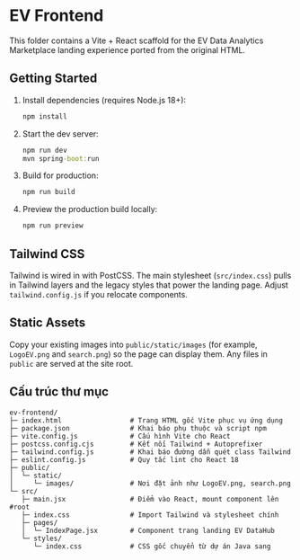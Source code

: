 # EV Frontend

This folder contains a Vite + React scaffold for the EV Data Analytics Marketplace landing experience ported from the original HTML.

## Getting Started

1. Install dependencies (requires Node.js 18+):
   ```cmd
   npm install
   ```
2. Start the dev server:
   ```cmd
   npm run dev
   mvn spring-boot:run
   ```
3. Build for production:
   ```cmd
   npm run build
   ```
4. Preview the production build locally:
   ```cmd
   npm run preview
   ```

## Tailwind CSS

Tailwind is wired in with PostCSS. The main stylesheet (`src/index.css`) pulls in Tailwind layers and the legacy styles that power the landing page. Adjust `tailwind.config.js` if you relocate components.

## Static Assets

Copy your existing images into `public/static/images` (for example, `LogoEV.png` and `search.png`) so the page can display them. Any files in `public` are served at the site root.

## Cấu trúc thư mục

```
ev-frontend/
├─ index.html                 # Trang HTML gốc Vite phục vụ ứng dụng
├─ package.json               # Khai báo phụ thuộc và script npm
├─ vite.config.js             # Cấu hình Vite cho React
├─ postcss.config.cjs         # Kết nối Tailwind + Autoprefixer
├─ tailwind.config.js         # Khai báo đường dẫn quét class Tailwind
├─ eslint.config.js           # Quy tắc lint cho React 18
├─ public/
│  └─ static/
│     └─ images/              # Nơi đặt ảnh như LogoEV.png, search.png
└─ src/
   ├─ main.jsx                # Điểm vào React, mount component lên #root
   ├─ index.css               # Import Tailwind và stylesheet chính
   ├─ pages/
   │  └─ IndexPage.jsx        # Component trang landing EV DataHub
   └─ styles/
      └─ index.css            # CSS gốc chuyển từ dự án Java sang
```
